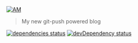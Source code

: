 [![AM](http://i.imgur.com/CEEbHaw.gif)](http://adriancmiranda.github.io "My new git-push powered blog")

> My new git-push powered blog

[![dependencies status][david_dependencies_status_image]][david_dependencies_status_url] [![devDependency status][david_devdependencies_status_image]][david_devdependencies_status_url]

<!-- david dependencies -->
[david_dependencies_status_image]: https://david-dm.org/adriancmiranda/generator-gulp-requirejs.png?theme=shields.io
[david_dependencies_status_url]: https://david-dm.org/adriancmiranda/generator-gulp-requirejs "dependencies status"

<!-- david devDependencies -->
[david_devdependencies_status_image]: https://david-dm.org/adriancmiranda/generator-gulp-requirejs/dev-status.png?theme=shields.io
[david_devdependencies_status_url]: https://david-dm.org/adriancmiranda/generator-gulp-requirejs#info=devDependencies "devDependencies status"
